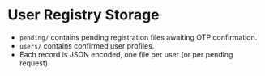 # User Registry Storage

- `pending/` contains pending registration files awaiting OTP confirmation.
- `users/` contains confirmed user profiles.
- Each record is JSON encoded, one file per user (or per pending request).
